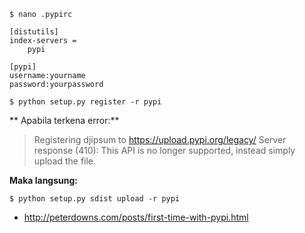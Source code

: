 `$ nano .pypirc`

```
[distutils]
index-servers =
    pypi

[pypi]
username:yourname
password:yourpassword
```

`$ python setup.py register -r pypi`

** Apabila terkena error:**

> Registering djipsum to https://upload.pypi.org/legacy/
> Server response (410): This API is no longer supported, instead simply upload the file.

**Maka langsung:**

`$ python setup.py sdist upload -r pypi`

* http://peterdowns.com/posts/first-time-with-pypi.html
